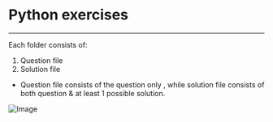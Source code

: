 # Python exercises
---
Each folder consists of:

1. Question file
2. Solution file


* Question file consists of the question only , while solution file consists of both question & at least 1 possible solution.


![Image](https://static.wixstatic.com/media/3650d9_554c458b722d4d6b8f354f5f26210cf2~mv2_d_2000_2000_s_2.png/v1/fill/w_256,h_256,al_c,q_85,usm_0.66_1.00_0.01/3650d9_554c458b722d4d6b8f354f5f26210cf2~mv2_d_2000_2000_s_2.webp)